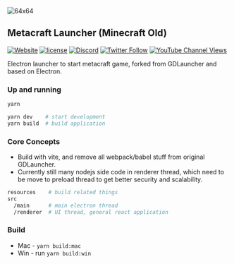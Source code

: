 ![64x64](https://user-images.githubusercontent.com/5381613/184220932-4ee68828-87f5-4cb5-8a8a-dcfb54353a7c.png)

## Metacraft Launcher (Minecraft Old)
[![Website](https://img.shields.io/website?down_message=offline&style=for-the-badge&up_color=blue&up_message=online&url=https%3A%2F%2Fmetacraft.cc)](https://metacraft.cc)
[![license](https://img.shields.io/github/license/Metacraft-Team/Metacraft-Launcher.svg?style=for-the-badge)](https://github.com/Metacraft-Team/Metacraft-Launcher/blob/master/LICENSE)
[![Discord](https://img.shields.io/discord/881890111644631122?label=Discord&style=for-the-badge)](http://discord.gg/yEv3qKhVBH)
[![Twitter Follow](https://img.shields.io/twitter/follow/MetacraftCC?color=green&logoColor=green&style=for-the-badge&label=Twitter)](https://twitter.com/MetacraftCC)
[![YouTube Channel Views](https://img.shields.io/youtube/channel/views/UC-fAgQr5lxNVZU4_LVXmKOg?style=for-the-badge&label=Youtube%20Views)](https://www.youtube.com/channel/UC-fAgQr5lxNVZU4_LVXmKOg)

Electron launcher to start metacraft game, forked from GDLauncher and based on Electron.

### Up and running

```bash
yarn

yarn dev    # start development
yarn build  # build application
```

### Core Concepts

* Build with vite, and remove all webpack/babel stuff from original GDLauncher.
* Currently still many nodejs side code in renderer thread, which need to be move to preload thread to get better security and scalability.

```bash
resources    # build related things
src
  /main      # main electron thread
  /renderer  # UI thread, general react application
```

### Build

* Mac - `yarn build:mac`
* Win - run `yarn build:win`
